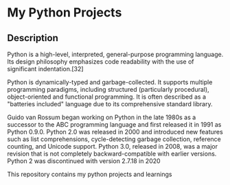<h1>My Python Projects</h1>



<h2>Description</h2>
Python is a high-level, interpreted, general-purpose programming language. Its design philosophy emphasizes code readability with the use of significant indentation.[32]

Python is dynamically-typed and garbage-collected. It supports multiple programming paradigms, including structured (particularly procedural), object-oriented and functional programming. It is often described as a "batteries included" language due to its comprehensive standard library.

Guido van Rossum began working on Python in the late 1980s as a successor to the ABC programming language and first released it in 1991 as Python 0.9.0. Python 2.0 was released in 2000 and introduced new features such as list comprehensions, cycle-detecting garbage collection, reference counting, and Unicode support. Python 3.0, released in 2008, was a major revision that is not completely backward-compatible with earlier versions. Python 2 was discontinued with version 2.7.18 in 2020

This repository contains my python projects and learnings
<br />




<!--
 ```diff
- text in red
+ text in green
! text in orange
# text in gray
@@ text in purple (and bold)@@
```
--!>
